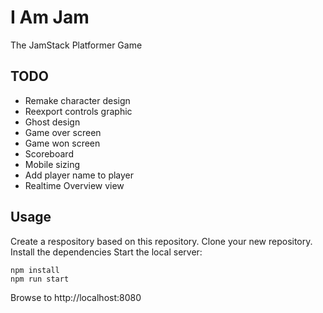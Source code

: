 # I Am Jam

The JamStack Platformer Game

## TODO

* Remake character design
* Reexport controls graphic
* Ghost design
* Game over screen
* Game won screen
* Scoreboard
* Mobile sizing
* Add player name to player
* Realtime Overview view

## Usage
Create a respository based on this repository.
Clone your new repository.
Install the dependencies
Start the local server:

```
npm install 
npm run start
```

Browse to http://localhost:8080
